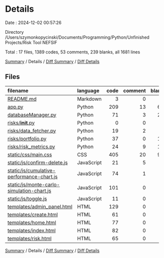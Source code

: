 # Details

Date : 2024-12-02 00:57:26

Directory /Users/szymonkopycinski/Documents/Programming/Python/Unfinished Projects/Risk Tool NEFSIF

Total : 17 files,  1389 codes, 53 comments, 239 blanks, all 1681 lines

[Summary](results.md) / Details / [Diff Summary](diff.md) / [Diff Details](diff-details.md)

## Files
| filename | language | code | comment | blank | total |
| :--- | :--- | ---: | ---: | ---: | ---: |
| [README.md](/README.md) | Markdown | 3 | 0 | 1 | 4 |
| [app.py](/app.py) | Python | 209 | 13 | 68 | 290 |
| [databaseManager.py](/databaseManager.py) | Python | 71 | 3 | 20 | 94 |
| [risks/__init__.py](/risks/__init__.py) | Python | 0 | 0 | 2 | 2 |
| [risks/data_fetcher.py](/risks/data_fetcher.py) | Python | 19 | 2 | 5 | 26 |
| [risks/portfolio.py](/risks/portfolio.py) | Python | 37 | 0 | 15 | 52 |
| [risks/risk_metrics.py](/risks/risk_metrics.py) | Python | 24 | 9 | 13 | 46 |
| [static/css/main.css](/static/css/main.css) | CSS | 405 | 20 | 91 | 516 |
| [static/js/confirm-delete.js](/static/js/confirm-delete.js) | JavaScript | 21 | 5 | 3 | 29 |
| [static/js/cumulative-performance-chart.js](/static/js/cumulative-performance-chart.js) | JavaScript | 74 | 1 | 3 | 78 |
| [static/js/monte-carlo-simulation-chart.js](/static/js/monte-carlo-simulation-chart.js) | JavaScript | 101 | 0 | 9 | 110 |
| [static/js/toggle.js](/static/js/toggle.js) | JavaScript | 11 | 0 | 1 | 12 |
| [templates/admin_panel.html](/templates/admin_panel.html) | HTML | 129 | 0 | 3 | 132 |
| [templates/create.html](/templates/create.html) | HTML | 61 | 0 | 0 | 61 |
| [templates/home.html](/templates/home.html) | HTML | 77 | 0 | 3 | 80 |
| [templates/index.html](/templates/index.html) | HTML | 82 | 0 | 1 | 83 |
| [templates/risk.html](/templates/risk.html) | HTML | 65 | 0 | 1 | 66 |

[Summary](results.md) / Details / [Diff Summary](diff.md) / [Diff Details](diff-details.md)